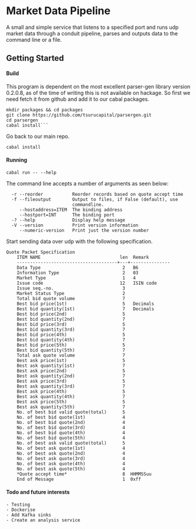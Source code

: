 # Market Data Pipeline

A small and simple service that listens to a specified port and runs udp market data through a conduit pipeline, parses and outputs data to the command line or a file. 

## Getting Started

#### Build
This program is dependent on the most excellent parser-gen library version 0.2.0.8, as of the time of writing this is not available on hackage. So first we need fetch it from github and add it to our cabal packages.
```
mkdir packages && cd packages
git clone https://github.com/tsurucapital/parsergen.git
cd parsergen
cabal install```
```
Go back to our main repo.
``` 
cabal install
```

#### Running
```
cabal run -- --help
```
The command line accepts a number of arguments as seen below:
```
  -r --reorder           Reorder records based on quote accept time
  -f --fileoutput        Output to files, if False (default), use
                         commandline.
     --hostaddress=ITEM  The binding address
     --hostport=INT      The binding port
  -? --help              Display help message
  -V --version           Print version information
     --numeric-version   Print just the version number
```

Start sending data over udp with the following specification.
```
Quote Packet Specification
    ITEM NAME                              len  Remark
    --------------------------------------+---+---------------
    Data Type                               2   B6
    Information Type                        2   03
    Market Type                             1   4
    Issue code                             12   ISIN code
    Issue seq.-no.                          3
    Market Status Type                      2
    Total bid quote volume                  7
    Best bid price(1st)                     5   Decimals
    Best bid quantity(1st)                  7   Decimals
    Best bid price(2nd)                     5
    Best bid quantity(2nd)                  7
    Best bid price(3rd)                     5
    Best bid quantity(3rd)                  7
    Best bid price(4th)                     5
    Best bid quantity(4th)                  7
    Best bid price(5th)                     5
    Best bid quantity(5th)                  7
    Total ask quote volume                  7
    Best ask price(1st)                     5
    Best ask quantity(1st)                  7
    Best ask price(2nd)                     5
    Best ask quantity(2nd)                  7
    Best ask price(3rd)                     5
    Best ask quantity(3rd)                  7
    Best ask price(4th)                     5
    Best ask quantity(4th)                  7
    Best ask price(5th)                     5
    Best ask quantity(5th)                  7
    No. of best bid valid quote(total)      5
    No. of best bid quote(1st)              4
    No. of best bid quote(2nd)              4
    No. of best bid quote(3rd)              4
    No. of best bid quote(4th)              4
    No. of best bid quote(5th)              4
    No. of best ask valid quote(total)      5
    No. of best ask quote(1st)              4
    No. of best ask quote(2nd)              4
    No. of best ask quote(3rd)              4
    No. of best ask quote(4th)              4
    No. of best ask quote(5th)              4
    *Quote accept time*                     8  HHMMSSuu
    End of Message                          1  0xff
```

#### Todo and future interests
    - Testing
    - Dockerise
    - Add Kafka sinks
    - Create an analysis service



